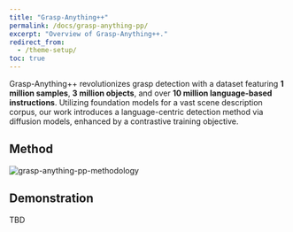 ```yaml
---
title: "Grasp-Anything++"
permalink: /docs/grasp-anything-pp/
excerpt: "Overview of Grasp-Anything++."
redirect_from:
  - /theme-setup/
toc: true
---
```


Grasp-Anything++ revolutionizes grasp detection with a dataset featuring **1 million samples**, **3 million objects**, and over **10 million language-based instructions**. Utilizing foundation models for a vast scene description corpus, our work introduces a language-centric detection method via diffusion models, enhanced by a contrastive training objective.

## Method
![grasp-anything-pp-methodology](https://github.com/airvlab/grasp-anything/assets/140178004/69f59388-6476-4763-a1a2-e6aa00f1692a)


## Demonstration
TBD
